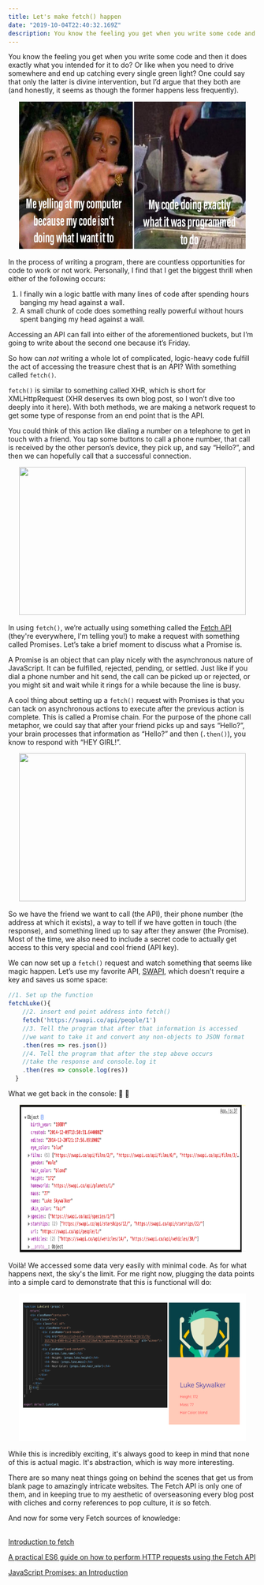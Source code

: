```yaml
---
title: Let's make fetch() happen
date: "2019-10-04T22:40:32.169Z"
description: You know the feeling you get when you write some code and then it does exactly what you intended for it to do? Or like when you need to drive somewhere and end up catching every single green light? One could say that only ...
---
```


You know the feeling you get when you write some code and then it does exactly what you intended for it to do? Or like when you need to drive somewhere and end up catching every single green light? One could say that only the latter is divine intervention, but I’d argue that they both are (and honestly, it seems as though the former happens less frequently).

<p align="center">
  <img width="460" height="300" src="./rh.png">
</p>

In the process of writing a program, there are countless opportunities for code to work or not work. Personally, I find that I get the biggest thrill when either of the following occurs:

1. I finally win a logic battle with many lines of code after spending hours banging my head against a wall.
2. A small chunk of code does something really powerful without hours spent banging my head against a wall. 

Accessing an API can fall into either of the aforementioned buckets, but I’m going to write about the second one because it’s Friday. 

So how can *not* writing a whole lot of complicated, logic-heavy code fulfill the act of accessing the treasure chest that is an API? With something called ```fetch()```. 

```fetch()``` is similar to something called XHR, which is short for XMLHttpRequest (XHR deserves its own blog post, so I won’t dive too deeply into it here). With both methods, we are making a network request to get some type of response from an end point that is the API.

You could think of this action like dialing a number on a telephone to get in touch with a friend. You tap some buttons to call a phone number, that call is received by the other person’s device, they pick up, and say “Hello?”, and then we can hopefully call that a successful connection. 

<p align="center">
  <img width="460" height="300" src="./moneyphone.gif">
</p>


In using ```fetch()```, we’re actually using something called the [Fetch API](https://github.com/github/fetch) (they're everywhere, I'm telling you!) to make a request with something called Promises. Let’s take a brief moment to discuss what a Promise is. 

A Promise is an object that can play nicely with the asynchronous nature of JavaScript. It can be fulfilled, rejected, pending, or settled. Just like if you dial a phone number and hit send, the call can be picked up or rejected, or you might sit and wait while it rings for a while because the line is busy. 

A cool thing about setting up a ```fetch()``` request with Promises is that you can tack on asynchronous actions to execute after the previous action is complete. This is called a Promise chain. For the purpose of the phone call metaphor, we could say that after your friend picks up and says “Hello?”, your brain processes that information as “Hello?” and then (```.then()```), you know to respond with “HEY GIRL!”.

<p align="center">
  <img width="460" height="300" src="./mg.png">
</p>

So we have the friend we want to call (the API), their phone number (the address at which it exists), a way to tell if we have gotten in touch (the response), and something lined up to say after they answer (the Promise). Most of the time, we also need to include a secret code to actually get access to this very special and cool friend (API key). 

We can now set up a ```fetch()``` request and watch something that seems like magic happen. Let’s use my favorite API, [SWAPI](https://swapi.co/), which doesn't require a key and saves us some space:

```javascript 
//1. Set up the function
fetchLuke(){
    //2. insert end point address into fetch()
    fetch('https://swapi.co/api/people/1')
    //3. Tell the program that after that information is accessed
    //we want to take it and convert any non-objects to JSON format
    .then(res => res.json())
    //4. Tell the program that after the step above occurs
    //take the response and console.log it
    .then(res => console.log(res)) 
  }
```
What we get back in the console: 🎉 🎉
<p align="center">
  <img width="460" height="300" src="./console.png">
</p>

Voilà! We accessed some data very easily with minimal code. As for what happens next, the sky's the limit. For me right now, plugging the data points into a simple card to demonstrate that this is functional will do:

<p align="center">
  <img width="460" height="300" src="./lukecards.png">
</p>

While this is incredibly exciting, it's always good to keep in mind that none of this is actual magic. It's abstraction, which is way more interesting. 

There are so many neat things going on behind the scenes that get us from blank page to amazingly intricate websites. The Fetch API is only one of them, and in keeping true to my aesthetic of overseasoning every blog post with cliches and corny references to pop culture, it *is* so fetch. 

And now for some very Fetch sources of knowledge: 
<br></br>

[Introduction to fetch](https://developers.google.com/web/updates/2015/03/introduction-to-fetch)

[A practical ES6 guide on how to perform HTTP requests using the Fetch API](https://www.freecodecamp.org/news/a-practical-es6-guide-on-how-to-perform-http-requests-using-the-fetch-api-594c3d91a547/)

[JavaScript Promises: an Introduction](https://developers.google.com/web/fundamentals/primers/promises)